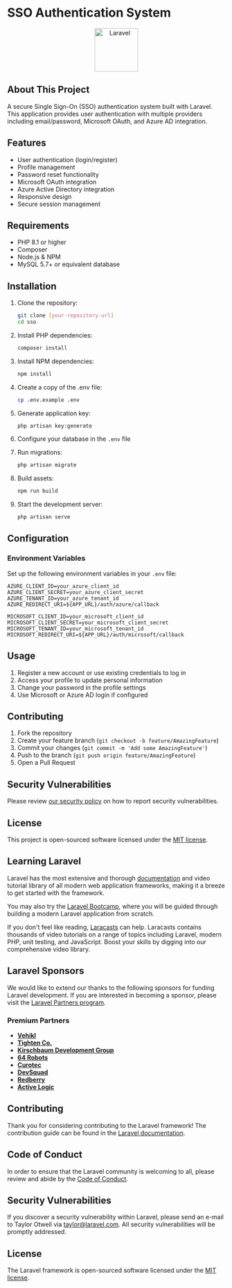 # SSO Authentication System

<p align="center">
<img src="https://laravel.com/img/logomark.min.svg" width="100" alt="Laravel">
</p>

## About This Project

A secure Single Sign-On (SSO) authentication system built with Laravel. This application provides user authentication with multiple providers including email/password, Microsoft OAuth, and Azure AD integration.

## Features

- User authentication (login/register)
- Profile management
- Password reset functionality
- Microsoft OAuth integration
- Azure Active Directory integration
- Responsive design
- Secure session management

## Requirements

- PHP 8.1 or higher
- Composer
- Node.js & NPM
- MySQL 5.7+ or equivalent database

## Installation

1. Clone the repository:
   ```bash
   git clone [your-repository-url]
   cd sso
   ```

2. Install PHP dependencies:
   ```bash
   composer install
   ```

3. Install NPM dependencies:
   ```bash
   npm install
   ```

4. Create a copy of the .env file:
   ```bash
   cp .env.example .env
   ```

5. Generate application key:
   ```bash
   php artisan key:generate
   ```

6. Configure your database in the `.env` file

7. Run migrations:
   ```bash
   php artisan migrate
   ```

8. Build assets:
   ```bash
   npm run build
   ```

9. Start the development server:
   ```bash
   php artisan serve
   ```

## Configuration

### Environment Variables

Set up the following environment variables in your `.env` file:

```
AZURE_CLIENT_ID=your_azure_client_id
AZURE_CLIENT_SECRET=your_azure_client_secret
AZURE_TENANT_ID=your_azure_tenant_id
AZURE_REDIRECT_URI=${APP_URL}/auth/azure/callback

MICROSOFT_CLIENT_ID=your_microsoft_client_id
MICROSOFT_CLIENT_SECRET=your_microsoft_client_secret
MICROSOFT_TENANT_ID=your_microsoft_tenant_id
MICROSOFT_REDIRECT_URI=${APP_URL}/auth/microsoft/callback
```

## Usage

1. Register a new account or use existing credentials to log in
2. Access your profile to update personal information
3. Change your password in the profile settings
4. Use Microsoft or Azure AD login if configured

## Contributing

1. Fork the repository
2. Create your feature branch (`git checkout -b feature/AmazingFeature`)
3. Commit your changes (`git commit -m 'Add some AmazingFeature'`)
4. Push to the branch (`git push origin feature/AmazingFeature`)
5. Open a Pull Request

## Security Vulnerabilities

Please review [our security policy](../../security/policy) on how to report security vulnerabilities.

## License

This project is open-sourced software licensed under the [MIT license](https://opensource.org/licenses/MIT).

## Learning Laravel

Laravel has the most extensive and thorough [documentation](https://laravel.com/docs) and video tutorial library of all modern web application frameworks, making it a breeze to get started with the framework.

You may also try the [Laravel Bootcamp](https://bootcamp.laravel.com), where you will be guided through building a modern Laravel application from scratch.

If you don't feel like reading, [Laracasts](https://laracasts.com) can help. Laracasts contains thousands of video tutorials on a range of topics including Laravel, modern PHP, unit testing, and JavaScript. Boost your skills by digging into our comprehensive video library.

## Laravel Sponsors

We would like to extend our thanks to the following sponsors for funding Laravel development. If you are interested in becoming a sponsor, please visit the [Laravel Partners program](https://partners.laravel.com).

### Premium Partners

- **[Vehikl](https://vehikl.com)**
- **[Tighten Co.](https://tighten.co)**
- **[Kirschbaum Development Group](https://kirschbaumdevelopment.com)**
- **[64 Robots](https://64robots.com)**
- **[Curotec](https://www.curotec.com/services/technologies/laravel)**
- **[DevSquad](https://devsquad.com/hire-laravel-developers)**
- **[Redberry](https://redberry.international/laravel-development)**
- **[Active Logic](https://activelogic.com)**

## Contributing

Thank you for considering contributing to the Laravel framework! The contribution guide can be found in the [Laravel documentation](https://laravel.com/docs/contributions).

## Code of Conduct

In order to ensure that the Laravel community is welcoming to all, please review and abide by the [Code of Conduct](https://laravel.com/docs/contributions#code-of-conduct).

## Security Vulnerabilities

If you discover a security vulnerability within Laravel, please send an e-mail to Taylor Otwell via [taylor@laravel.com](mailto:taylor@laravel.com). All security vulnerabilities will be promptly addressed.

## License

The Laravel framework is open-sourced software licensed under the [MIT license](https://opensource.org/licenses/MIT).
